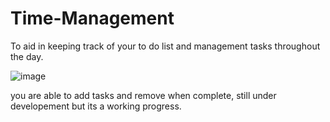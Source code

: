 # Time-Management

To aid in keeping track of your to do list and management tasks throughout the day. 

![image](https://user-images.githubusercontent.com/84957337/182042595-9d13d1f6-7101-4f9b-a707-093a9161b7f8.png)

you are able to add tasks and remove when complete, still under developement but its a working progress. 
